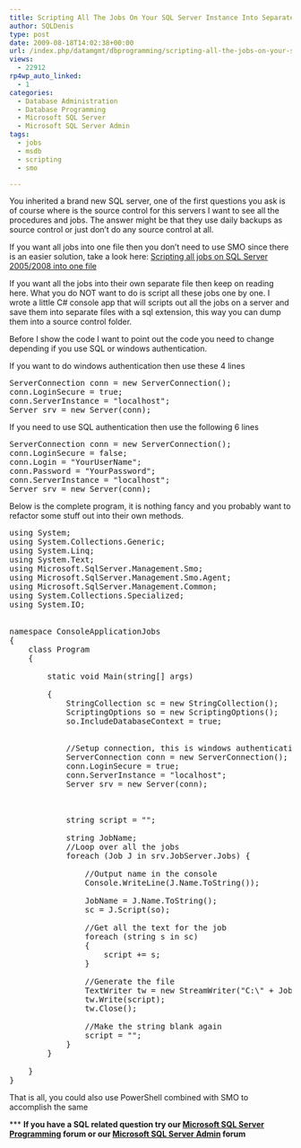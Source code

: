 ```yaml
---
title: Scripting All The Jobs On Your SQL Server Instance Into Separate Files By Using SMO
author: SQLDenis
type: post
date: 2009-08-18T14:02:38+00:00
url: /index.php/datamgmt/dbprogramming/scripting-all-the-jobs-on-your-sql-serve/
views:
  - 22912
rp4wp_auto_linked:
  - 1
categories:
  - Database Administration
  - Database Programming
  - Microsoft SQL Server
  - Microsoft SQL Server Admin
tags:
  - jobs
  - msdb
  - scripting
  - smo

---
```

You inherited a brand new SQL server, one of the first questions you ask is of course where is the source control for this servers I want to see all the procedures and jobs. The answer might be that they use daily backups as source control or just don&#8217;t do any source control at all.
  
If you want all jobs into one file then you don&#8217;t need to use SMO since there is an easier solution, take a look here: [Scripting all jobs on SQL Server 2005/2008 into one file][1]

If you want all the jobs into their own separate file then keep on reading here. What you do NOT want to do is script all these jobs one by one. I wrote a little C# console app that will scripts out all the jobs on a server and save them into separate files with a sql extension, this way you can dump them into a source control folder.

Before I show the code I want to point out the code you need to change depending if you use SQL or windows authentication.

If you want to do windows authentication then use these 4 lines

<pre>ServerConnection conn = new ServerConnection();
conn.LoginSecure = true;
conn.ServerInstance = "localhost";
Server srv = new Server(conn);</pre>

If you need to use SQL authentication then use the following 6 lines

<pre>ServerConnection conn = new ServerConnection();
conn.LoginSecure = false;
conn.Login = "YourUserName";
conn.Password = "YourPassword";
conn.ServerInstance = "localhost";
Server srv = new Server(conn);</pre>

Below is the complete program, it is nothing fancy and you probably want to refactor some stuff out into their own methods.

<pre>using System;
using System.Collections.Generic;
using System.Linq;
using System.Text;
using Microsoft.SqlServer.Management.Smo;
using Microsoft.SqlServer.Management.Smo.Agent;
using Microsoft.SqlServer.Management.Common;
using System.Collections.Specialized;
using System.IO;


namespace ConsoleApplicationJobs
{
    class Program
    {
        
        static void Main(string[] args)
        
        {
            StringCollection sc = new StringCollection();
            ScriptingOptions so = new ScriptingOptions();
            so.IncludeDatabaseContext = true;
            

            //Setup connection, this is windows authentication
            ServerConnection conn = new ServerConnection();
            conn.LoginSecure = true;
            conn.ServerInstance = "localhost";
            Server srv = new Server(conn);
            
            
            
            string script = "";
            
            string JobName;
            //Loop over all the jobs
            foreach (Job J in srv.JobServer.Jobs) {

                //Output name in the console
                Console.WriteLine(J.Name.ToString());
                
                JobName = J.Name.ToString();
                sc = J.Script(so);
                
                //Get all the text for the job
                foreach (string s in sc)
                {
                    script += s;
                }
                
                //Generate the file
                TextWriter tw = new StreamWriter("C:\" + JobName + ".sql");
                tw.Write(script);
                tw.Close();

                //Make the string blank again
                script = "";
            }
        }

    }
}</pre>

That is all, you could also use PowerShell combined with SMO to accomplish the same



\*** **If you have a SQL related question try our [Microsoft SQL Server Programming][2] forum or our [Microsoft SQL Server Admin][3] forum**<ins></ins>

 [1]: /index.php/DataMgmt/DBProgramming/scripting-all-jobs-on-sql-server-2005-20
 [2]: http://forum.lessthandot.com/viewforum.php?f=17
 [3]: http://forum.lessthandot.com/viewforum.php?f=22